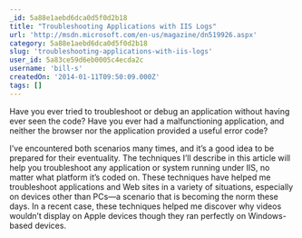 ```yaml
---
_id: 5a88e1aebd6dca0d5f0d2b18
title: "Troubleshooting Applications with IIS Logs"
url: 'http://msdn.microsoft.com/en-us/magazine/dn519926.aspx'
category: 5a88e1aebd6dca0d5f0d2b18
slug: 'troubleshooting-applications-with-iis-logs'
user_id: 5a83ce59d6eb0005c4ecda2c
username: 'bill-s'
createdOn: '2014-01-11T09:50:09.000Z'
tags: []
---
```


Have you ever tried to troubleshoot or debug an application without having ever seen the code? Have you ever had a malfunctioning application, and neither the browser nor the application provided a useful error code?

I’ve encountered both scenarios many times, and it’s a good idea to be prepared for their eventuality. The techniques I’ll describe in this article will help you troubleshoot any application or system running under IIS, no matter what platform it’s coded on. These techniques have helped me troubleshoot applications and Web sites in a variety of situations, especially on devices other than PCs—a scenario that is becoming the norm these days. In a recent case, these techniques helped me discover why videos wouldn’t display on Apple devices though they ran perfectly on Windows-based devices.
